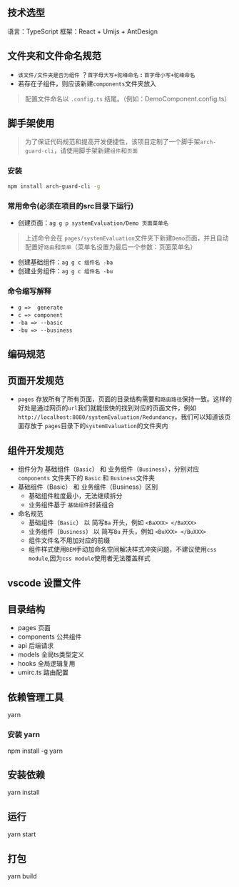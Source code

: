 ## 技术选型

语言：TypeScript
框架：React + Umijs + AntDesign

## 文件夹和文件命名规范
- `该文件/文件夹是否为组件` ？`首字母大写+驼峰命名` **:** `首字母小写+驼峰命名`
- 若存在子组件，则应该新建`components`文件夹放入
> 配置文件命名以 `.config.ts` 结尾。（例如：DemoComponent.config.ts）

## 脚手架使用
> 为了保证代码规范和提高开发便捷性，该项目定制了一个脚手架`arch-guard-cli`，请使用脚手架新建`组件`和`页面`

### 安装
```bash
npm install arch-guard-cli -g
```

### 常用命令(必须在项目的**src**目录下运行)
- 创建页面：`ag g p systemEvaluation/Demo 页面菜单名`
> 上述命令会在 `pages/systemEvaluation`文件夹下新建`Demo`页面，并且自动配置好`路由`和`菜单`（菜单名设置为最后一个参数：页面菜单名）
- 创建基础组件：`ag g c 组件名 -ba `
- 创建业务组件：`ag g c 组件名 -bu `

### 命令缩写解释
- `g =>  generate`
- `c => component` 
- `-ba => --basic `
- `-bu => --business`
 
## 编码规范
## 页面开发规范
- `pages` 存放所有了所有页面，页面的目录结构需要和`路由路径`保持一致。这样的好处是通过网页的`url`我们就能很快的找到对应的页面文件，例如`http://localhost:8080/systemEvaluation/Redundancy`，我们可以知道该页面存放于 `pages`目录下的`systemEvaluation`的文件夹内

## 组件开发规范
- 组件分为 基础组件（`Basic`） 和 业务组件（`Business`），分别对应 `components` 文件夹下的 `Basic` 和 `Business`文件夹
- 基础组件（Basic） 和 业务组件（Business）区别
  - 基础组件粒度最小，无法继续拆分
  - 业务组件基于 `基础组件`封装组合
- 命名规范
  - 基础组件（`Basic`） 以 简写`Ba` 开头，例如 `<BaXXX> </BaXXX>`
  - 业务组件（`Business`） 以 简写`Bu` 开头，例如 `<BuXXX> </BuXXX>`
  - 组件文件名不用加对应的前缀
  - 组件样式使用`BEM`手动加命名空间解决样式冲突问题，不建议使用`css module`,因为`css module`使用者无法覆盖样式

## vscode 设置文件


## 目录结构
- pages 页面
- components 公共组件
- api 后端请求
- models 全局ts类型定义
- hooks 全局逻辑复用
- umirc.ts 路由配置

## 依赖管理工具
yarn

### 安装 yarn
npm install -g yarn

## 安装依赖
yarn install

## 运行
yarn start

## 打包
yarn build
